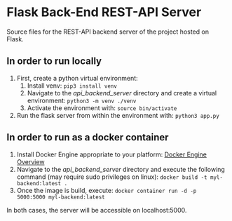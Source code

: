 # Flask Back-End REST-API Server

Source files for the REST-API backend server of the project hosted on Flask.

## In order to run locally
1. First, create a python virtual environment:
    1. Install venv:
        ```pip3 install venv```
    2. Navigate to the *api_backend_server* directory and create a virtual environment:
        ```python3 -m venv ./venv```
    3. Activate the environment with:
        ```source bin/activate```
2. Run the flask server from within the environment with:
    ```python3 app.py```

## In order to run as a docker container
1. Install Docker Engine appropriate to your platform: [Docker Engine Overview](https://docs.docker.com/install/)
2. Navigate to the *api_backend_server* directory and execute the following command (may require sudo privileges on linux):
    ```docker build -t myl-backend:latest .```
3. Once the image is build, execute:
    ```docker container run -d -p 5000:5000 myl-backend:latest```

In both cases, the server will be accessible on localhost:5000.
